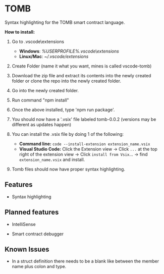 
# TOMB

  

Syntax highlighting for the TOMB smart contract language.



**How to install:**

 1. Go to .vscode\extensions   
     - **Windows**: *%USERPROFILE%\.vscode\extensions*
     - **Linux/Mac**: *~/.vscode/extensions*
 2. Create Folder (name it what you want, mines is called vscode-tomb)
 3. Download the zip file and extract its contents into the newly created folder or clone the repo into the newly created folder.
 4. Go into the newly created folder.
 5. Run command "npm install" 
 6. Once the above installed, type 'npm run package'.
 7. You should now have a '.vsix' file labeled tomb-0.0.2 (versions may be different as updates happen)
 8. You can install the .vsix file by doing 1 of the following:

	-	**Command line:** ```code --install-extension extension_name.vsix``` 
	-	**Visual Studio Code:** Click the Extension view -> Click  `...` at the top right of the extension view -> Click `install from Vsix`... -> find `extension_name.vsix` and install. 

9. Tomb files should now have proper syntax highlighting.

  

## Features

  

- Syntax highlighting

  

## Planned features

  

- IntelliSense

- Smart contract debugger

  
  

## Known Issues

  

- In a struct definition there needs to be a blank like between the member name plus colon and type.

